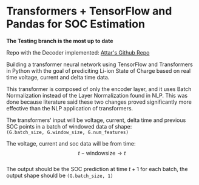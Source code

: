 # Transformers + TensorFlow and Pandas for SOC Estimation

**The Testing branch is the most up to date**

Repo with the Decoder implemented: [Attar's Github Repo](https://github.com/att-ar/transform_decode_soc)

Building a transformer neural network using TensorFlow and Transformers in Python with the goal of prediciting Li-ion State of Charge based on real time voltage, current and delta time data.

This transformer is composed of only the encoder layer, and it uses Batch Normalization instead of the Layer Normalization found in NLP.
This was done because literature said these two changes proved significantly more effective than the NLP application of transformers.

The transformers' input will be voltage, current, delta time and previous SOC points in a batch of windowed data of shape:<br>
```(G.batch_size, G.window_size, G.num_features)```

The voltage, current and soc data will be from time: $$t - \text{windowsize} \rightarrow t$$<br>
The output should be the SOC prediction at time $t + 1$ for each batch, the output shape should be `(G.batch_size, 1)`
